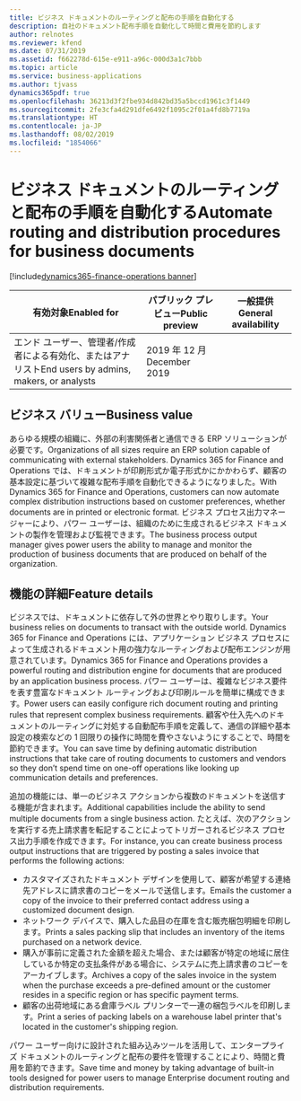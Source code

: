 ```yaml
---
title: ビジネス ドキュメントのルーティングと配布の手順を自動化する
description: 自社のドキュメント配布手順を自動化して時間と費用を節約します
author: relnotes
ms.reviewer: kfend
ms.date: 07/31/2019
ms.assetid: f662278d-615e-e911-a96c-000d3a1c7bbb
ms.topic: article
ms.service: business-applications
ms.author: tjvass
dynamics365pdf: true
ms.openlocfilehash: 36213d3f2fbe934d842bd35a5bccd1961c3f1449
ms.sourcegitcommit: 2fe3cfa4d291dfe6492f1095c2f01a4fd8b7719a
ms.translationtype: HT
ms.contentlocale: ja-JP
ms.lasthandoff: 08/02/2019
ms.locfileid: "1854066"
---
```

# <a name="automate-routing-and-distribution-procedures-for-business-documents"></a><span data-ttu-id="77a8f-103">ビジネス ドキュメントのルーティングと配布の手順を自動化する</span><span class="sxs-lookup"><span data-stu-id="77a8f-103">Automate routing and distribution procedures for business documents</span></span>
[!include[dynamics365-finance-operations banner](../includes/dynamics365-finance-operations.md)]

| <span data-ttu-id="77a8f-104">有効対象</span><span class="sxs-lookup"><span data-stu-id="77a8f-104">Enabled for</span></span>    |  <span data-ttu-id="77a8f-105">パブリック プレビュー</span><span class="sxs-lookup"><span data-stu-id="77a8f-105">Public preview</span></span> | <span data-ttu-id="77a8f-106">一般提供</span><span class="sxs-lookup"><span data-stu-id="77a8f-106">General availability</span></span> | 
| ---------- | ---------- |---------- |
|<span data-ttu-id="77a8f-107">エンド ユーザー、管理者/作成者による有効化、またはアナリスト</span><span class="sxs-lookup"><span data-stu-id="77a8f-107">End users by admins, makers, or analysts</span></span>|<span data-ttu-id="77a8f-108">2019 年 12 月</span><span class="sxs-lookup"><span data-stu-id="77a8f-108">December 2019</span></span>| |


## <a name="business-value"></a><span data-ttu-id="77a8f-109">ビジネス バリュー</span><span class="sxs-lookup"><span data-stu-id="77a8f-109">Business value</span></span>
<!-- bv start -->
<span data-ttu-id="77a8f-110">あらゆる規模の組織に、外部の利害関係者と通信できる ERP ソリューションが必要です。</span><span class="sxs-lookup"><span data-stu-id="77a8f-110">Organizations of all sizes require an ERP solution capable of communicating with external stakeholders.</span></span> <span data-ttu-id="77a8f-111">Dynamics 365 for Finance and Operations では、ドキュメントが印刷形式か電子形式かにかかわらず、顧客の基本設定に基づいて複雑な配布手順を自動化できるようになりました。</span><span class="sxs-lookup"><span data-stu-id="77a8f-111">With Dynamics 365 for Finance and Operations, customers can now automate complex distribution instructions based on customer preferences, whether documents are in printed or electronic format.</span></span> <span data-ttu-id="77a8f-112">ビジネス プロセス出力マネージャーにより、パワー ユーザーは、組織のために生成されるビジネス ドキュメントの製作を管理および監視できます。</span><span class="sxs-lookup"><span data-stu-id="77a8f-112">The business process output manager gives power users the ability to manage and monitor the production of business documents that are produced on behalf of the organization.</span></span>
<!-- bv end -->



## <a name="feature-details"></a><span data-ttu-id="77a8f-113">機能の詳細</span><span class="sxs-lookup"><span data-stu-id="77a8f-113">Feature details</span></span>
<!--feature detail start -->
<span data-ttu-id="77a8f-114">ビジネスでは、ドキュメントに依存して外の世界とやり取りします。</span><span class="sxs-lookup"><span data-stu-id="77a8f-114">Your business relies on documents to transact with the outside world.</span></span> <span data-ttu-id="77a8f-115">Dynamics 365 for Finance and Operations には、アプリケーション ビジネス プロセスによって生成されるドキュメント用の強力なルーティングおよび配布エンジンが用意されています。</span><span class="sxs-lookup"><span data-stu-id="77a8f-115">Dynamics 365 for Finance and Operations provides a powerful routing and distribution engine for documents that are produced by an application business process.</span></span> <span data-ttu-id="77a8f-116">パワー ユーザーは、複雑なビジネス要件を表す豊富なドキュメント ルーティングおよび印刷ルールを簡単に構成できます。</span><span class="sxs-lookup"><span data-stu-id="77a8f-116">Power users can easily configure rich document routing and printing rules that represent complex business requirements.</span></span> <span data-ttu-id="77a8f-117">顧客や仕入先へのドキュメントのルーティングに対処する自動配布手順を定義して、通信の詳細や基本設定の検索などの 1 回限りの操作に時間を費やさないようにすることで、時間を節約できます。</span><span class="sxs-lookup"><span data-stu-id="77a8f-117">You can save time by defining automatic distribution instructions that take care of routing documents to customers and vendors so they don’t spend time on one-off operations like looking up communication details and preferences.</span></span>  

<span data-ttu-id="77a8f-118">追加の機能には、単一のビジネス アクションから複数のドキュメントを送信する機能が含まれます。</span><span class="sxs-lookup"><span data-stu-id="77a8f-118">Additional capabilities include the ability to send multiple documents from a single business action.</span></span> <span data-ttu-id="77a8f-119">たとえば、次のアクションを実行する売上請求書を転記することによってトリガーされるビジネス プロセス出力手順を作成できます。</span><span class="sxs-lookup"><span data-stu-id="77a8f-119">For instance, you can create business process output instructions that are triggered by posting a sales invoice that performs the following actions:</span></span>

- <span data-ttu-id="77a8f-120">カスタマイズされたドキュメント デザインを使用して、顧客が希望する連絡先アドレスに請求書のコピーをメールで送信します。</span><span class="sxs-lookup"><span data-stu-id="77a8f-120">Emails the customer a copy of the invoice to their preferred contact address using a customized document design.</span></span>
- <span data-ttu-id="77a8f-121">ネットワーク デバイスで、購入した品目の在庫を含む販売梱包明細を印刷します。</span><span class="sxs-lookup"><span data-stu-id="77a8f-121">Prints a sales packing slip that includes an inventory of the items purchased on a network device.</span></span>
- <span data-ttu-id="77a8f-122">購入が事前に定義された金額を超えた場合、または顧客が特定の地域に居住しているか特定の支払条件がある場合に、システムに売上請求書のコピーをアーカイブします。</span><span class="sxs-lookup"><span data-stu-id="77a8f-122">Archives a copy of the sales invoice in the system when the purchase exceeds a pre-defined amount or the customer resides in a specific region or has specific payment terms.</span></span>
- <span data-ttu-id="77a8f-123">顧客の出荷地域にある倉庫ラベル プリンターで一連の梱包ラベルを印刷します。</span><span class="sxs-lookup"><span data-stu-id="77a8f-123">Print a series of packing labels on a warehouse label printer that's located in the customer's shipping region.</span></span>

<span data-ttu-id="77a8f-124">パワー ユーザー向けに設計された組み込みツールを活用して、エンタープライズ ドキュメントのルーティングと配布の要件を管理することにより、時間と費用を節約できます。</span><span class="sxs-lookup"><span data-stu-id="77a8f-124">Save time and money by taking advantage of built-in tools designed for power users to manage Enterprise document routing and distribution requirements.</span></span>
<!--feature detail end -->











